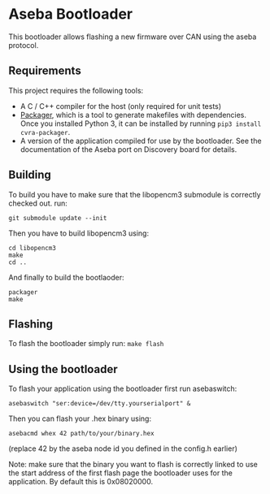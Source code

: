 # Aseba Bootloader

This bootloader allows flashing a new firmware over CAN using the aseba
protocol.

## Requirements

This project requires the following tools:

* A C / C++ compiler for the host (only required for unit tests)
* [Packager](packager), which is a tool to generate makefiles with dependencies.
    Once you installed Python 3, it can be installed by running `pip3 install cvra-packager`.
* A version of the application compiled for use by the bootloader.
    See the documentation of the Aseba port on Discovery board for details.


## Building

To build you have to make sure that the libopencm3 submodule is correctly
checked out. run:
```
git submodule update --init
```

Then you have to build libopencm3 using:
```
cd libopencm3
make
cd ..
```

And finally to build the bootlaoder:
```
packager
make
```

## Flashing

To flash the bootloader simply run:
```make flash```

## Using the bootloader

To flash your application using the bootloader first run asebaswitch:
```
asebaswitch "ser:device=/dev/tty.yourserialport" &
```

Then you can flash your .hex binary using:
```
asebacmd whex 42 path/to/your/binary.hex
```
(replace 42 by the aseba node id you defined in the config.h earlier)

Note: make sure that the binary you want to flash is correctly linked to use
the start address of the first flash page the bootloader uses for the application.
By default this is 0x08020000.

[packager]: http://github.com/cvra/packager
